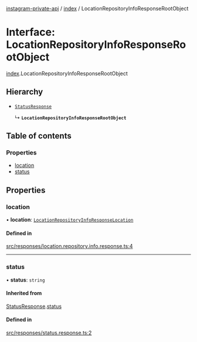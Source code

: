 [instagram-private-api](../../README.md) / [index](../../modules/index.md) / LocationRepositoryInfoResponseRootObject

# Interface: LocationRepositoryInfoResponseRootObject

[index](../../modules/index.md).LocationRepositoryInfoResponseRootObject

## Hierarchy

- [`StatusResponse`](StatusResponse.md)

  ↳ **`LocationRepositoryInfoResponseRootObject`**

## Table of contents

### Properties

- [location](LocationRepositoryInfoResponseRootObject.md#location)
- [status](LocationRepositoryInfoResponseRootObject.md#status)

## Properties

### location

• **location**: [`LocationRepositoryInfoResponseLocation`](LocationRepositoryInfoResponseLocation.md)

#### Defined in

[src/responses/location.repository.info.response.ts:4](https://github.com/Nerixyz/instagram-private-api/blob/0e0721c/src/responses/location.repository.info.response.ts#L4)

___

### status

• **status**: `string`

#### Inherited from

[StatusResponse](StatusResponse.md).[status](StatusResponse.md#status)

#### Defined in

[src/responses/status.response.ts:2](https://github.com/Nerixyz/instagram-private-api/blob/0e0721c/src/responses/status.response.ts#L2)
